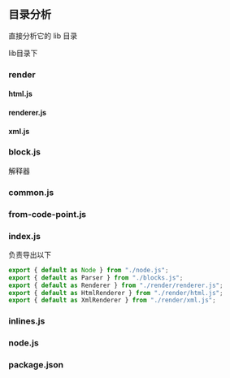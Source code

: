 ## 目录分析

直接分析它的 lib 目录

lib目录下

### render

#### html.js

#### renderer.js

#### xml.js

### block.js

解释器

### common.js

### from-code-point.js

### index.js

负责导出以下

``` js
export { default as Node } from "./node.js";
export { default as Parser } from "./blocks.js";
export { default as Renderer } from "./render/renderer.js";
export { default as HtmlRenderer } from "./render/html.js";
export { default as XmlRenderer } from "./render/xml.js";
```
### inlines.js

### node.js

### package.json


